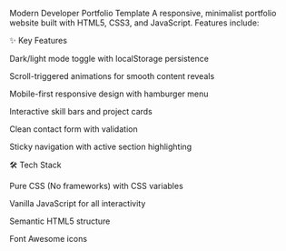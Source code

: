 Modern Developer Portfolio Template
A responsive, minimalist portfolio website built with HTML5, CSS3, and JavaScript. Features include:

✨ Key Features

Dark/light mode toggle with localStorage persistence

Scroll-triggered animations for smooth content reveals

Mobile-first responsive design with hamburger menu

Interactive skill bars and project cards

Clean contact form with validation

Sticky navigation with active section highlighting

🛠 Tech Stack

Pure CSS (No frameworks) with CSS variables

Vanilla JavaScript for all interactivity

Semantic HTML5 structure

Font Awesome icons